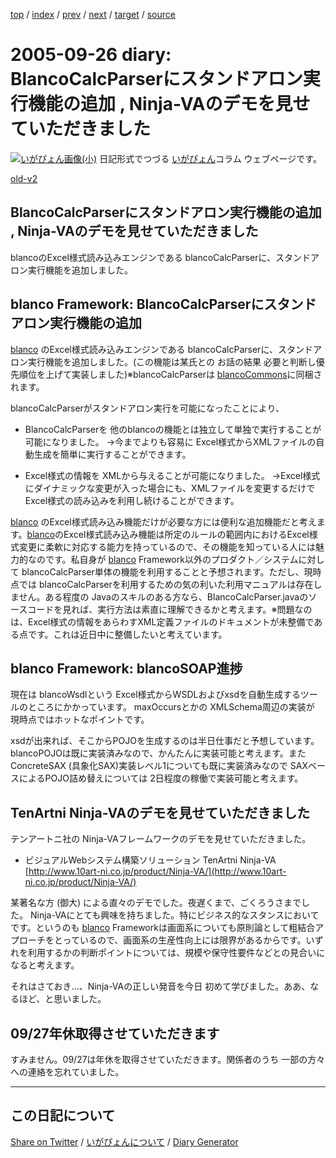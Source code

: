 [top](https://igapyon.github.io/diary/) 
 / [index](https://igapyon.github.io/diary/2005/index.html) 
 / [prev](https://igapyon.github.io/diary/2005/ig050922.html) 
 / [next](https://igapyon.github.io/diary/2005/ig050928.html) 
 / [target](https://igapyon.github.io/diary/2005/ig050926.html) 
 / [source](https://github.com/igapyon/diary/blob/gh-pages/2005/ig050926.html.src.md) 

2005-09-26 diary: BlancoCalcParserにスタンドアロン実行機能の追加 , Ninja-VAのデモを見せていただきました
=====================================================================================================
[![いがぴょん画像(小)](https://igapyon.github.io/diary/images/iga200306s.jpg "いがぴょん")](https://igapyon.github.io/diary/memo/memoigapyon.html) 日記形式でつづる [いがぴょん](https://igapyon.github.io/diary/memo/memoigapyon.html)コラム ウェブページです。

[old-v2](ig050926-orig.html)

## BlancoCalcParserにスタンドアロン実行機能の追加 , Ninja-VAのデモを見せていただきました

blancoのExcel様式読み込みエンジンである blancoCalcParserに、スタンドアロン実行機能を追加しました。


## blanco Framework: BlancoCalcParserにスタンドアロン実行機能の追加

[blanco](http://www.igapyon.jp/blanco/blanco.ja.html) のExcel様式読み込みエンジンである blancoCalcParserに、スタンドアロン実行機能を追加しました。(この機能は某氏との お話の結果 必要と判断し優先順位を上げて実装しました)※blancoCalcParserは [blancoCommons](http://www.igapyon.jp/blanco/blancocommons.html)に同梱されます。

blancoCalcParserがスタンドアロン実行を可能になったことにより、

* BlancoCalcParserを 他のblancoの機能とは独立して単独で実行することが可能になりました。
  →今までよりも容易に Excel様式からXMLファイルの自動生成を簡単に実行することができます。
  
* Excel様式の情報を XMLから与えることが可能になりました。
  →Excel様式にダイナミックな変更が入った場合にも、XMLファイルを変更するだけで Excel様式の読み込みを利用し続けることができます。

[blanco](http://www.igapyon.jp/blanco/blanco.ja.html) のExcel様式読み込み機能だけが必要な方には便利な追加機能だと考えます。[blanco](http://www.igapyon.jp/blanco/blanco.ja.html)のExcel様式読み込み機能は所定のルールの範囲内におけるExcel様式変更に柔軟に対応する能力を持っているので、その機能を知っている人には魅力的なのです。私自身が [blanco](http://www.igapyon.jp/blanco/blanco.ja.html)
Framework以外のプロダクト／システムに対して blancoCalcParser単体の機能を利用することと予想されます。ただし、現時点では
blancoCalcParserを利用するための気の利いた利用マニュアルは存在しません。ある程度の Javaのスキルのある方なら、BlancoCalcParser.javaのソースコードを見れば、実行方法は素直に理解できるかと考えます。※問題なのは、Excel様式の情報をあらわすXML定義ファイルのドキュメントが未整備である点です。これは近日中に整備したいと考えています。

## blanco Framework: blancoSOAP進捗

現在は blancoWsdlという Excel様式からWSDLおよびxsdを自動生成するツールのところにかかっています。
maxOccursとかの XMLSchema周辺の実装が 現時点ではホットなポイントです。

xsdが出来れば、そこからPOJOを生成するのは半日仕事だと予想しています。blancoPOJOは既に実装済みなので、かんたんに実装可能と考えます。また ConcreteSAX (具象化SAX)実装レベル1についても既に実装済みなので SAXベースによるPOJO詰め替えについては 2日程度の稼働で実装可能と考えます。

## TenArtni Ninja-VAのデモを見せていただきました

テンアートニ社の Ninja-VAフレームワークのデモを見せていただきました。

* ビジュアルWebシステム構築ソリューション TenArtni Ninja-VA
  [http://www.10art-ni.co.jp/product/Ninja-VA/](http://www.10art-ni.co.jp/product/Ninja-VA/)

某著名な方 (御大) による直々のデモでした。夜遅くまで、ごくろうさまでした。
Ninja-VAにとても興味を持ちました。特にビジネス的なスタンスにおいてです。というのも [blanco](http://www.igapyon.jp/blanco/blanco.ja.html) Frameworkは画面系についても原則論として粗結合アプローチをとっているので、画面系の生産性向上には限界があるからです。いずれを利用するかの判断ポイントについては、規模や保守性要件などとの見合いになると考えます。

それはさておき…、Ninja-VAの正しい発音を今日 初めて学びました。ああ、なるほど、と思いました。

## 09/27年休取得させていただきます

すみません。09/27は年休を取得させていただきます。関係者のうち 一部の方々への連絡を忘れていました。

----------------------------------------------------------------------------------------------------

## この日記について

[Share on Twitter](https://twitter.com/intent/tweet?hashtags=igapyon%2Cdiary%2C%E3%81%84%E3%81%8C%E3%81%B4%E3%82%87%E3%82%93&text=BlancoCalcParser%E3%81%AB%E3%82%B9%E3%82%BF%E3%83%B3%E3%83%89%E3%82%A2%E3%83%AD%E3%83%B3%E5%AE%9F%E8%A1%8C%E6%A9%9F%E8%83%BD%E3%81%AE%E8%BF%BD%E5%8A%A0+%2C+Ninja-VA%E3%81%AE%E3%83%87%E3%83%A2%E3%82%92%E8%A6%8B%E3%81%9B%E3%81%A6%E3%81%84%E3%81%9F%E3%81%A0%E3%81%8D%E3%81%BE%E3%81%97%E3%81%9F&url=https%3A%2F%2Figapyon.github.io%2Fdiary%2F2005%2Fig050926.html) / [いがぴょんについて](https://igapyon.github.io/diary/memo/memoigapyon.html) / [Diary Generator](https://github.com/igapyon/igapyonv3)
